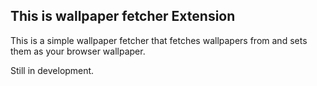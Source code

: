 ## This is wallpaper fetcher Extension

This is a simple wallpaper fetcher that fetches wallpapers from [](https://---) and sets them as your browser wallpaper.

Still in development.